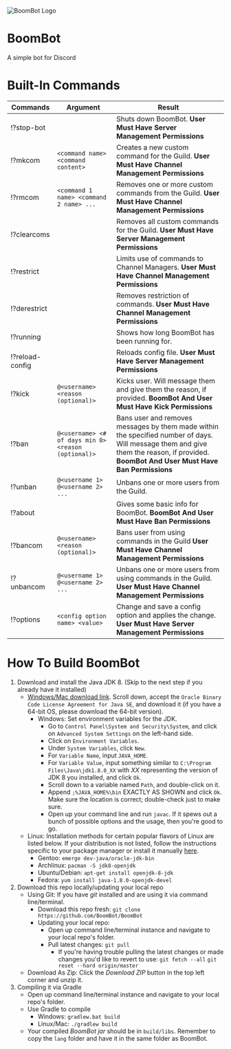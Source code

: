 ![BoomBot Logo](https://raw.githubusercontent.com/Lomeli12/BoomBot/master/src/main/resources/logo.png)
#  BoomBot
A simple bot for Discord

# Built-In Commands

Commands            | Argument                                             | Result                                   	                                  
------------------- | ---------------------------------------------------- | --------------------------------------------------------------------------- 
!?stop-bot          |                                                      | Shuts down BoomBot. **User Must Have Server Management Permissions**
!?mkcom             | `<command name> <command content>`                   | Creates a new custom command for the Guild. **User Must Have Channel Management Permissions**
!?rmcom             | `<command 1 name> <command 2 name> ...`              | Removes one or more custom commands from the Guild. **User Must Have Channel Management Permissions**
!?clearcoms         |                                                      | Removes all custom commands for the Guild. **User Must Have Server Management Permissions**
!?restrict          |                                                      | Limits use of commands to Channel Managers. **User Must Have Channel Management Permissions**
!?derestrict        |                                                      | Removes restriction of commands. **User Must Have Channel Management Permissions**
!?running           |                                                      | Shows how long BoomBot has been running for.
!?reload-config     |                                                      | Reloads config file. **User Must Have Server Management Permissions**
!?kick              | `@<username> <reason (optional)>`                    | Kicks user. Will message them and give them the reason, if provided. **BoomBot And User Must Have Kick Permissions**
!?ban               | `@<username> <# of days min 0> <reason (optional)>`  | Bans user and removes messages by them made within the specified number of days. Will message them and give them the reason, if provided. **BoomBot And User Must Have Ban Permissions**
!?unban             | `@<username 1> @<username 2> ...`                    | Unbans one or more users from the Guild. 
!?about             |                                                      | Gives some basic info for BoomBot. **BoomBot And User Must Have Ban Permissions**
!?bancom            | `@<username> <reason (optional)>`                    | Bans user from using commands in the Guild **User Must Have Channel Management Permissions**
!?unbancom          | `@<username 1> @<username 2> ...`                    | Unbans one or more users from using commands in the Guild. **User Must Have Channel Management Permissions**
!?options           | `<config option name> <value>`                       | Change and save a config option and applies the change. **User Must Have Server Management Permissions**

# How To Build BoomBot

1. Download and install the Java JDK 8. (Skip to the next step if you already have it installed)
	* [Windows/Mac download link](http://www.oracle.com/technetwork/java/javase/downloads/jdk8-downloads-2133151.html).  Scroll down, accept the `Oracle Binary Code License Agreement for Java SE`, and download it (if you have a 64-bit OS, please download the 64-bit version).
	    * Windows: Set environment variables for the JDK.
	        * Go to `Control Panel\System and Security\System`, and click on `Advanced System Settings` on the left-hand side.
            * Click on `Environment Variables`.
            * Under `System Variables`, click `New`.
            * For `Variable Name`, input `JAVA_HOME`.
            * For `Variable Value`, input something similar to `C:\Program Files\Java\jdk1.8.0_XX` with *XX* representing the version of JDK 8 you installed, and click `Ok`.
            * Scroll down to a variable named `Path`, and double-click on it.
            * Append `;%JAVA_HOME%\bin` EXACTLY AS SHOWN and click `Ok`.  Make sure the location is correct; double-check just to make sure.
            * Open up your command line and run `javac`.  If it spews out a bunch of possible options and the usage, then you're good to go.
	* Linux: Installation methods for certain popular flavors of Linux are listed below.  If your distribution is not listed, follow the instructions specific to your package manager or install it manually [here](http://www.oracle.com/technetwork/java/javase/downloads/jdk8-downloads-2133151.html).
		* Gentoo: `emerge dev-java/oracle-jdk-bin`
		* Archlinux: `pacman -S jdk8-openjdk`
		* Ubuntu/Debian: `apt-get install openjdk-8-jdk`
		* Fedora: `yum install java-1.8.0-openjdk-devel`
2. Download this repo locally/updating your local repo
    * Using Git: If you have *git* installed and are using it via command line/terminal.
        * Download this repo fresh: `git clone https://github.com/BoomBot/BoomBot`
        * Updating your local repo:
            * Open up command line/terminal instance and navigate to your local repo's folder.
            * Pull latest changes: `git pull`
                * If you're having trouble pulling the latest changes or made changes you'd like to revert to use:
                    `git fetch --all`
                    `git reset --hard origin/master`
    * Download As Zip: Click the *Download ZIP* button in the top left corner and unzip it.
3. Compiling it via Gradle
    * Open up command line/terminal instance and navigate to your local repo's folder.
    * Use Gradle to compile
        * Windows: `gradlew.bat build`
        * Linux/Mac: `./gradlew build`
    * Your compiled *BoomBot jar* should be in `build/libs`. Remember to copy the `lang` folder and have it in the same folder as BoomBot.